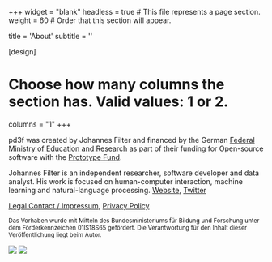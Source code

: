 +++
widget = "blank"
headless = true  # This file represents a page section.
weight = 60  # Order that this section will appear.

title = 'About'
subtitle = ''

[design]
  # Choose how many columns the section has. Valid values: 1 or 2.
  columns = "1"
+++


pd3f was created by Johannes Filter and financed by the German [Federal Ministry of Education and Research](https://www.bmbf.de/en/index.html) as part of their funding for Open-source software with the [Prototype Fund](https://prototypefund.de/en/).

Johannes Filter is an independent researcher, software developer and data analyst. His work is focused on human-computer interaction, machine learning and natural-language processing. [Website](https://johannesfilter.com), [Twitter](https://twitter.com/fil_ter)

[Legal Contact / Impressum](https://johannesfilter.com/impressum/), [Privacy Policy](https://johannesfilter.com/privacy/)


<small>
Das Vorhaben wurde mit Mitteln des Bundesministeriums für Bildung und Forschung unter dem Förderkennzeichen 01IS18S65 gefördert. Die Verantwortung für den Inhalt dieser Veröffentlichung liegt beim Autor.
</small>

![](/media/logo-bmbf.svg)
![](/media/logo-ptf.svg)
